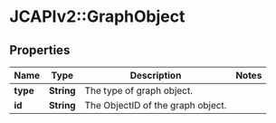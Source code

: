 # JCAPIv2::GraphObject

## Properties
Name | Type | Description | Notes
------------ | ------------- | ------------- | -------------
**type** | **String** | The type of graph object. | 
**id** | **String** | The ObjectID of the graph object. | 


